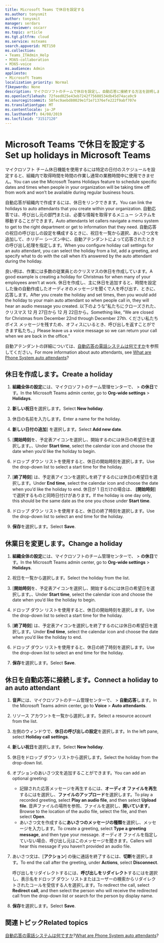 ```yaml
---
title: Microsoft Teams で休日を設定する
ms.author: tonysmit
author: tonysmit
manager: serdars
ms.reviewer: oscarr
ms.topic: article
ms.tgt.pltfrm: cloud
ms.service: msteams
search.appverid: MET150
ms.collection:
- Teams_ITAdmin_Help
- M365-collaboration
- M365-voice
ms.audience: Admin
appliesto:
- Microsoft Teams
localization_priority: Normal
f1keywords: None
description: マイクロソフトのチームで休日を設定し、自動応答に接続する方法を説明します。
ms.openlocfilehash: 72feed025e43eb7242f75608534db45d74aca9c9
ms.sourcegitcommit: 58fec9aebd80029e1f1e71376efe222f9abf707e
ms.translationtype: MT
ms.contentlocale: ja-JP
ms.lasthandoff: 04/08/2019
ms.locfileid: "31517120"
---
```

# <a name="set-up-holidays-in-microsoft-teams"></a><span data-ttu-id="fc032-103">Microsoft Teams で休日を設定する</span><span class="sxs-lookup"><span data-stu-id="fc032-103">Set up holidays in Microsoft Teams</span></span>

<span data-ttu-id="fc032-104">マイクロソフト チーム休日機能を使用するには特定の日付のスケジュールを設定すると、組織内で取得時間を時間の作業し通常の業務時間中に使用できません。</span><span class="sxs-lookup"><span data-stu-id="fc032-104">You can use the Microsoft Teams Holidays feature to schedule specific dates and times when people in your organization will be taking time off from work and won’t be available during regular business hours.</span></span> 

<span data-ttu-id="fc032-105">自動応答が組織内で作成するには、休日をリンクできます。</span><span class="sxs-lookup"><span data-stu-id="fc032-105">You can link the holidays to auto attendants that you create within your organization.</span></span> <span data-ttu-id="fc032-106">自動応答では、呼び出し元の部門または、必要な情報を取得するメニュー システムを移動することができます。</span><span class="sxs-lookup"><span data-stu-id="fc032-106">Auto attendants let callers navigate a menu system to get to the right department or get to information that they need.</span></span> <span data-ttu-id="fc032-107">自動応答の祝日の呼び出しの設定を構成するときに、祝日を一覧から選択、あいさつ文を追加して、ホリデー シーズン中に、自動アテンダントによって応答されたときの呼び出し処理を指定します。</span><span class="sxs-lookup"><span data-stu-id="fc032-107">When you configure holiday call settings for an auto attendant, you can select the holiday from a list, add a greeting, and specify what to do with the call when it’s answered by the auto attendant during the holiday.</span></span>

<span data-ttu-id="fc032-108">良い例は、作業には多数の従業員とのクリスマスの休日を作成しています。</span><span class="sxs-lookup"><span data-stu-id="fc032-108">A good example is creating a holiday for Christmas for when many of your employees aren’t at work.</span></span> <span data-ttu-id="fc032-109">休日を作成し、主に休日を追加すると、時間を設定した後の自動作成したオーディオのメッセージを聞くで人を呼び出す、ときに、応答します。</span><span class="sxs-lookup"><span data-stu-id="fc032-109">After you create the holiday and set times, then you would add the holiday to your main auto attendant so when people call in, they will hear an audio message you created.</span></span> <span data-ttu-id="fc032-110">以下のような"私たちにクローズされた、クリスマス 12 月 27日から 12 月 22日から。</span><span class="sxs-lookup"><span data-stu-id="fc032-110">Something like, “We are closed for Christmas from December 22nd through December 27th.</span></span> <span data-ttu-id="fc032-111">ください私たちボイス メッセージを残すため、オフィスにいるとき、呼び出しを返すことができます私たち。」</span><span class="sxs-lookup"><span data-stu-id="fc032-111">Please leave us a voice message so we can return your call when we are back in the office.”</span></span>

<span data-ttu-id="fc032-112">自動アテンダントの詳細については、[自動応答の電話システムは何ですか](what-are-phone-system-auto-attendants.md)を参照してください。</span><span class="sxs-lookup"><span data-stu-id="fc032-112">For more information about auto attendants, see [What are Phone System auto attendants](what-are-phone-system-auto-attendants.md)?</span></span>  

## <a name="create-a-holiday"></a><span data-ttu-id="fc032-113">休日を作成します。</span><span class="sxs-lookup"><span data-stu-id="fc032-113">Create a holiday</span></span>

1. <span data-ttu-id="fc032-114">**組織全体の設定**には、マイクロソフトのチーム管理センターで、 > **の休日**です。</span><span class="sxs-lookup"><span data-stu-id="fc032-114">In the Microsoft Teams admin center, go to **Org-wide settings** > **Holidays**.</span></span>

2. <span data-ttu-id="fc032-115">**新しい祝日**を選択します。</span><span class="sxs-lookup"><span data-stu-id="fc032-115">Select **New holiday**.</span></span>

3. <span data-ttu-id="fc032-116">休日の名前を入力します。</span><span class="sxs-lookup"><span data-stu-id="fc032-116">Enter a name for the holiday.</span></span>

4. <span data-ttu-id="fc032-117">**新しい日付の追加**] を選択します。</span><span class="sxs-lookup"><span data-stu-id="fc032-117">Select **Add new date**.</span></span>

5. <span data-ttu-id="fc032-118">[**開始時刻**を、予定表アイコンを選択し、開始するのには休日の希望日を選択します。、</span><span class="sxs-lookup"><span data-stu-id="fc032-118">Under **Start time**, select the calendar icon and choose the date when you’d like the holiday to begin.</span></span>

6. <span data-ttu-id="fc032-119">ドロップ ダウン リストを使用すると、休日の開始時刻を選択します。</span><span class="sxs-lookup"><span data-stu-id="fc032-119">Use the drop-down list to select a start time for the holiday.</span></span>

7. <span data-ttu-id="fc032-120">[**終了時刻**] は、予定表アイコンを選択しを終了するのには休日の希望日を選択します。</span><span class="sxs-lookup"><span data-stu-id="fc032-120">Under **End time**, select the calendar icon and choose the date when you’d like the holiday to end.</span></span> <span data-ttu-id="fc032-121">休日が 1 日だけの場合は、 **[開始時刻**] で選択するものと同時日付けがあります。</span><span class="sxs-lookup"><span data-stu-id="fc032-121">If the holiday is one day only, this should be the same date as the one you chose under **Start time**.</span></span>

8. <span data-ttu-id="fc032-122">ドロップ ダウン リストを使用すると、休日の終了時刻を選択します。</span><span class="sxs-lookup"><span data-stu-id="fc032-122">Use the drop-down list to select an end time for the holiday.</span></span>

9. <span data-ttu-id="fc032-123">**保存**を選択します。</span><span class="sxs-lookup"><span data-stu-id="fc032-123">Select **Save**.</span></span>

## <a name="change-a-holiday"></a><span data-ttu-id="fc032-124">休業日を変更します。</span><span class="sxs-lookup"><span data-stu-id="fc032-124">Change a holiday</span></span>

1. <span data-ttu-id="fc032-125">**組織全体の設定**には、マイクロソフトのチーム管理センターで、 > **の休日**です。</span><span class="sxs-lookup"><span data-stu-id="fc032-125">In the Microsoft Teams admin center, go to **Org-wide settings** > **Holidays**.</span></span>

2. <span data-ttu-id="fc032-126">祝日を一覧から選択します。</span><span class="sxs-lookup"><span data-stu-id="fc032-126">Select the holiday from the list.</span></span>

3. <span data-ttu-id="fc032-127">[**開始時刻**を、予定表アイコンを選択し、開始するのには休日の希望日を選択します。、</span><span class="sxs-lookup"><span data-stu-id="fc032-127">Under **Start time**, select the calendar icon and choose the date when you’d like the holiday to begin.</span></span>

4. <span data-ttu-id="fc032-128">ドロップ ダウン リストを使用すると、休日の開始時刻を選択します。</span><span class="sxs-lookup"><span data-stu-id="fc032-128">Use the drop-down list to select a start time for the holiday.</span></span>

5. <span data-ttu-id="fc032-129">[**終了時刻**] は、予定表アイコンを選択しを終了するのには休日の希望日を選択します。</span><span class="sxs-lookup"><span data-stu-id="fc032-129">Under **End time**, select the calendar icon and choose the date when you’d like the holiday to end.</span></span> 

6. <span data-ttu-id="fc032-130">ドロップ ダウン リストを使用すると、休日の終了時刻を選択します。</span><span class="sxs-lookup"><span data-stu-id="fc032-130">Use the drop-down list to select an end time for the holiday.</span></span>

7. <span data-ttu-id="fc032-131">**保存**を選択します。</span><span class="sxs-lookup"><span data-stu-id="fc032-131">Select **Save**.</span></span>

## <a name="connect-a-holiday-to-an-auto-attendant"></a><span data-ttu-id="fc032-132">休日を自動応答に接続します。</span><span class="sxs-lookup"><span data-stu-id="fc032-132">Connect a holiday to an auto attendant</span></span>

1. <span data-ttu-id="fc032-133">**音声**には、マイクロソフトのチーム管理センターで、 > **自動応答**します。</span><span class="sxs-lookup"><span data-stu-id="fc032-133">In the Microsoft Teams admin center, go to **Voice** > **Auto attendants**.</span></span>
2. <span data-ttu-id="fc032-134">リソース アカウントを一覧から選択します。</span><span class="sxs-lookup"><span data-stu-id="fc032-134">Select a resource account from the list.</span></span>
3. <span data-ttu-id="fc032-135">左側のウィンドウで、**休日の呼び出しの設定**を選択します。</span><span class="sxs-lookup"><span data-stu-id="fc032-135">In the left pane, select **Holiday call settings**.</span></span>
4. <span data-ttu-id="fc032-136">**新しい祝日**を選択します。</span><span class="sxs-lookup"><span data-stu-id="fc032-136">Select **New holiday**.</span></span>
5. <span data-ttu-id="fc032-137">休日をドロップ ダウン リストから選択します。</span><span class="sxs-lookup"><span data-stu-id="fc032-137">Select the holiday from the drop-down list.</span></span>
6. <span data-ttu-id="fc032-138">オプションのあいさつ文を追加することができます。</span><span class="sxs-lookup"><span data-stu-id="fc032-138">You can add an optional greeting:</span></span>
    - <span data-ttu-id="fc032-139">記録された応答メッセージを再生するには、**オーディオ ファイルを再生**するにはを選択し、**ファイルのアップロード**を選択します。</span><span class="sxs-lookup"><span data-stu-id="fc032-139">To play a recorded greeting, select **Play an audio file**, and then select **Upload file**.</span></span> <span data-ttu-id="fc032-140">音声ファイルの場所を参照、ファイルを選択し、**開いています**。</span><span class="sxs-lookup"><span data-stu-id="fc032-140">Browse to the location of the audio file, select the file, and then select **Open**.</span></span>
    - <span data-ttu-id="fc032-141">あいさつ文を作成するに**あいさつのメッセージの種類**を選択し、メッセージを入力します。</span><span class="sxs-lookup"><span data-stu-id="fc032-141">To create a greeting, select **Type a greeting message**, and then type your message.</span></span> <span data-ttu-id="fc032-142">オーディオ ファイルを指定していない場合、呼び出し元はこのメッセージを聞きます。</span><span class="sxs-lookup"><span data-stu-id="fc032-142">Callers will hear this message if you haven’t provided an audio file.</span></span>
7. <span data-ttu-id="fc032-143">あいさつ文は、[**アクション**] の後に通話を終了するには、**切断**を選択します。</span><span class="sxs-lookup"><span data-stu-id="fc032-143">To end the call after the greeting, under **Actions**, select **Disconnect**.</span></span> 

    <span data-ttu-id="fc032-144">呼び出しをリダイレクトするには、**呼び出しをリダイレクト**するにはを選択し、表示名をドロップ ダウン リストまたはユーザーの検索からリダイレクトされたコールを受信する人を選択します。</span><span class="sxs-lookup"><span data-stu-id="fc032-144">To redirect the call, select **Redirect call**, and then select the person who will receive the redirected call from the drop-down list or search for the person by display name.</span></span>
8. <span data-ttu-id="fc032-145">**保存**を選択します。</span><span class="sxs-lookup"><span data-stu-id="fc032-145">Select **Save**.</span></span>

## <a name="related-topics"></a><span data-ttu-id="fc032-146">関連トピック</span><span class="sxs-lookup"><span data-stu-id="fc032-146">Related topics</span></span>

<span data-ttu-id="fc032-147">[自動応答の電話システムは何ですか](what-are-phone-system-auto-attendants.md)?</span><span class="sxs-lookup"><span data-stu-id="fc032-147">[What are Phone System auto attendants](what-are-phone-system-auto-attendants.md)?</span></span>